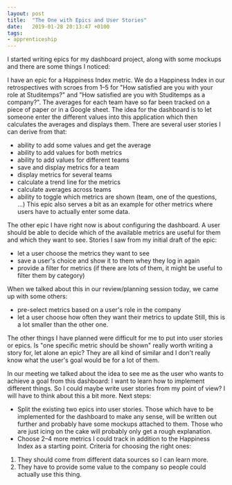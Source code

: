 ```yaml
---
layout: post
title:  "The One with Epics and User Stories"
date:   2019-01-28 20:13:47 +0100
tags: 
- apprenticeship
---
```


I started writing epics for my dashboard project, along with some mockups and there are some things I noticed:

I have an epic for a Happiness Index metric. We do a Happiness Index in our retrospectives with scroes from 1–5 for "How satisfied are you with your role at Studitemps?" and "How satisfied are you with Studitemps as a company?". The averages for each team have so far been tracked on a piece of paper or in a Google sheet. The idea for the dashboard is to let someone enter the different values into this application which then calculates the averages and displays them. There are several user stories I can derive from that:
- ability to add some values and get the average
- ability to add values for both metrics
- ability to add values for different teams
- save and display metrics for a team
- display metrics for several teams
- calculate a trend line for the metrics
- calculate averages across teams
- ability to toggle which metrics are shown (team, one of the questions, ...)
This epic also serves a bit as an example for other metrics where users have to actually enter some data.

The other epic I have right now is about configuring the dashboard. A user should be able to decide which of the available metrics are useful for them and which they want to see. Stories I saw from my initial draft of the epic:
- let a user choose the metrics they want to see
- save a user's choice and show it to them whey they log in again
- provide a filter for metrics (if there are lots of them, it might be useful to filter them by category)

When we talked about this in our review/planning session today, we came up with some others:
- pre-select metrics based on a user's role in the company
- let a user choose how often they want their metrics to update
Still, this is a lot smaller than the other one.

The other things I have planned were difficult for me to put into user stories or epics. Is "one specific metric should be shown" really worth writing a story for, let alone an epic? They are all kind of similar and I don't really know what the user's goal would be for a lot of them.

In our meeting we talked about the idea to see me as the user who wants to achieve a goal from this dashboard: I want to learn how to implement different things. So I could maybe write user stories from my point of view? I will have to think about this a bit more. Next steps:
- Split the existing two epics into user stories. Those which have to be implemented for the dashboard to make any sense, will be written out further and probably have some mockups attached to them. Those who are just icing on the cake will probably only get a rough explanation.
- Choose 2–4 more metrics I could track in addition to the Happiness Index as a starting point. Criteria for choosing the right ones:
1. They should come from different data sources so I can learn more.
2. They have to provide some value to the company so people could actually use this thing.
